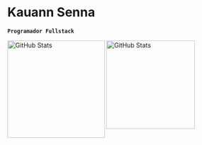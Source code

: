
 # Kauann Senna

 **`Programador Fullstack`**
 
 <div>
   <p>
   <img 
     align="left" 
     alt="GitHub Stats" 
     height="220"  
     src="https://github-readme-stats.vercel.app/api?username=Ksenn0&show_icons=true&theme=tokyonight&include_all_commits=true&locale=pt-br"/>
 <img 
      align="left" 
      alt="GitHub Stats" 
      height="200" 
      src="https://github-readme-stats.vercel.app/api/top-langs/?username=Ksenn0&theme=tokyonight&layout=compact&custom_title=Tecnologias&langs_count=9"/></p>
</div>
